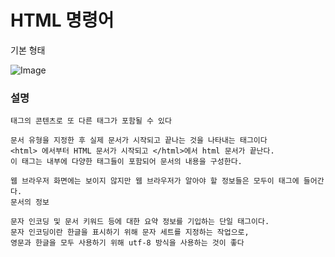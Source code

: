 # HTML 명령어
기본 형태

![Image](https://github.com/user-attachments/assets/65e58144-5310-4ea2-bf17-9baa7060fb0b)

### 설명
```
태그의 콘텐츠로 또 다른 태그가 포함될 수 있다
```
<html></html>

```
문서 유형을 지정한 후 실제 문서가 시작되고 끝나는 것을 나타내는 태그이다
<html> 에서부터 HTML 문서가 시작되고 </html>에서 html 문서가 끝난다.
이 태그는 내부에 다양한 태그들이 포함되어 문서의 내용을 구성한다.
```
<head></head>

```
웹 브라우저 화면에는 보이지 않지만 웹 브라우저가 알아야 할 정보들은 모두이 태그에 들어간다.
문서의 정보
```
<meta charset="utf-8">

```
문자 인코딩 및 문서 키워드 등에 대한 요약 정보를 기입하는 단일 태그이다.
문자 인코딩이란 한글을 표시하기 위해 문자 세트를 지정하는 작업으로,
영문과 한글을 모두 사용하기 위해 utf-8 방식을 사용하는 것이 좋다
```
<title>~<title>

```
문서의 제목을 나타낸다.
콘텐츠는 브라우저 탭에 표시된다
```
<body></body>

```
표시할 내용
```
줄바꿈
```
HTML에서는 엔터나 스페이스 두번 이상으로 줄이 바뀌거나 거리가 멀어지지 않음
```
```
<br> : 엔터를 몇번을 사용할 것인가를 나타내는 코드
```
```
&nbsp; : 공백
```
주석
```
<!--으아아아-->
으아아아가 주석처리 됨
```
문단
```
<p></p>
```
제목
```
<h1~h6></h1~h6>
```
수평선
```
<hr> 단일테그
```
